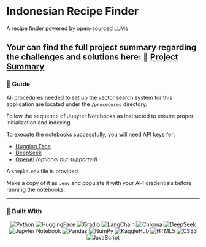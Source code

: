# Indonesian Recipe Finder
A recipe finder powered by open-sourced LLMs 

Your can find the full project summary regarding the challenges and solutions here:
📄 [Project Summary](summary.md)
---
### 🧭 Guide

All procedures needed to set up the vector search system for this application are located under the `/procedures` directory. 

Follow the sequence of Jupyter Notebooks as instructed to ensure proper initialization and indexing.

To execute the notebooks successfully, you will need API keys for:
- [Hugging Face](https://huggingface.co/)
- [DeepSeek](https://deepseek.com/)
- [OpenAI](https://openai.com/) *(optional but supported)*

A `sample.env` file is provided.  

Make a copy of it as `.env` and populate it with your API credentials before running the notebooks.

---
### 🔧 Built With
<div align="center">

![Python](https://img.shields.io/badge/Python-3776AB?style=for-the-badge&logo=python&logoColor=white)
![HuggingFace](https://img.shields.io/badge/HuggingFace-FFD21F?style=for-the-badge&logo=huggingface&logoColor=black)
![Gradio](https://img.shields.io/badge/Gradio-FF5F00?style=for-the-badge&logo=gradio&logoColor=white)
![LangChain](https://img.shields.io/badge/Langchain-000000?style=for-the-badge&logo=langchain&logoColor=white)
![Chroma](https://img.shields.io/badge/Chroma-5C5CFF?style=for-the-badge)
![DeepSeek](https://img.shields.io/badge/DeepSeek-000000?style=for-the-badge)
![Jupyter Notebook](https://img.shields.io/badge/Jupyter-F37626?style=for-the-badge&logo=jupyter&logoColor=white)
![Pandas](https://img.shields.io/badge/Pandas-150458?style=for-the-badge&logo=pandas&logoColor=white)
![NumPy](https://img.shields.io/badge/NumPy-013243?style=for-the-badge&logo=numpy&logoColor=white)
![KaggleHub](https://img.shields.io/badge/KaggleHub-20BEFF?style=for-the-badge&logo=kaggle&logoColor=white)
![HTML5](https://img.shields.io/badge/HTML5-E34F26?style=for-the-badge&logo=html5&logoColor=white)
![CSS3](https://img.shields.io/badge/CSS3-1572B6?style=for-the-badge&logo=css3&logoColor=white)
![JavaScript](https://img.shields.io/badge/JavaScript-F7DF1E?style=for-the-badge&logo=javascript&logoColor=black)

</div>

